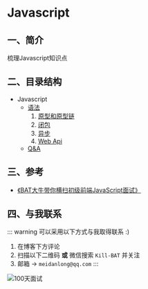 # Javascript

## 一、简介
梳理Javascript知识点

## 二、目录结构

- Javascript
    - [语法](1_yufa.md)
        1. [原型和原型链](1_yufa_1_yuanxinglian.md)
        2. [闭包](1_yufa_2_bibao.md)
        3. [异步](1_yufa_3_yibu.md)
        4. [Web Api](1_yufa_4_web.md)
    - [Q&A](99_qa.md)

## 三、参考

- [《BAT大牛带你横扫初级前端JavaScript面试》](https://coding.imooc.com/learn/list/115.html)


## 四、与我联系

::: warning 可以采用以下方式与我取得联系 :)
1. 在博客下方评论
2. 扫描以下二维码 **或** 微信搜索 `Kill-BAT` 并关注
3. 邮箱 -> `meidanlong@qq.com`
   :::

![100天面试](https://s1.ax1x.com/2022/03/28/qDzjZF.jpg)